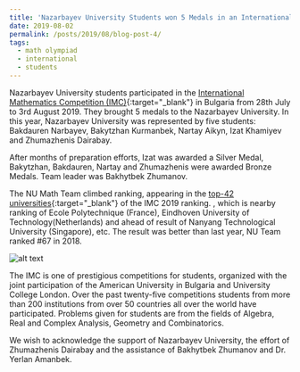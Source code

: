 ```yaml
---
title: 'Nazarbayev University Students won 5 Medals in an International Mathematics Competition'
date: 2019-08-02
permalink: /posts/2019/08/blog-post-4/
tags:
  - math olympiad
  - international
  - students
---
```


Nazarbayev University students participated in the [International Mathematics Competition (IMC)](https://www.imc-math.org.uk/){:target="_blank"} in Bulgaria from 28th July to 3rd August 2019. 
They brought 5 medals to the Nazarbayev University. In this year, Nazarbayev University was represented by five students: Bakdauren Narbayev, Bakytzhan Kurmanbek, Nartay Aikyn,
Izat Khamiyev and Zhumazhenis Dairabay. 

After months of preparation efforts, Izat was awarded a Silver Medal, Bakytzhan, Bakdauren, Nartay and Zhumazhenis  were awarded Bronze Medals. Team leader was Bakhytbek Zhumanov.

The NU Math Team climbed ranking, appearing in the [top-42 universities](https://www.imc-math.org.uk/?year=2019&section=results&item=byteam){:target="_blank"} of the IMC 2019 ranking. 
, which is nearby ranking of Ecole Polytechnique (France), Eindhoven University of Technology(Netherlands) and ahead of  result of Nanyang Technological University (Singapore), etc.
The result was better than last year, NU Team ranked #67 in 2018. 

![alt text](/files/posts/IMC2019/Medals.png "NU Math Team")

The IMC is one of prestigious competitions for students, organized with the joint participation of the American University in Bulgaria and University College London.
Over the past twenty-five competitions students from more than 200 institutions from over 50 countries all over the world have participated. 
Problems given for students are from the fields of Algebra, Real and Complex Analysis, Geometry and Combinatorics. 

We wish to acknowledge the support of Nazarbayev University, the effort of Zhumazhenis Dairabay and the assistance of Bakhytbek Zhumanov and Dr. Yerlan Amanbek.
	 
